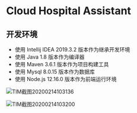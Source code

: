 # Cloud Hospital Assistant

[访问地址]: http://39.102.35.45/	"数据库部分丢失"

## 开发环境

- 使用 Intellij IDEA 2019.3.2 版本作为继承开发环境
- 使用 Java 1.8 版本作为编译器
- 使用 Maven 3.6.1 版本作为项目构建工具
- 使用 Mysql 8.0.15 版本作为数据库
- 使用 Node.js 12.16.0 版本作为前端运行环境

![TIM截图20200214103136](D:\workspace\HIS\TIM截图20200214103136.png)

![TIM截图20200214103200](D:\workspace\HIS\TIM截图20200214103200.png)

[界面参考]: https://github.com/chen622/CloudHospitalAssistant

